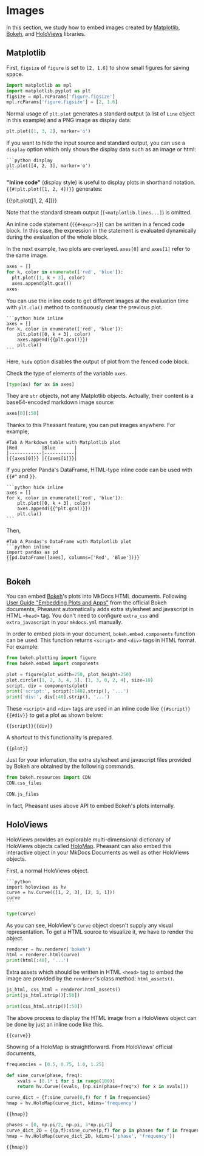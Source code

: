 # Images

In this section, we study how to embed images created by [Matplotlib](https://matplotlib.org/), [Bokeh](https://bokeh.pydata.org/en/latest/), and [HoloViews](https://holoviews.org/) libraries.

## Matplotlib

First, `figsize` of `figure` is set to `[2, 1.6]` to show small figures for saving space.

```python
import matplotlib as mpl
import matplotlib.pyplot as plt
figsize = mpl.rcParams['figure.figsize']
mpl.rcParams['figure.figsize'] = [2, 1.6]
```

Normal usage of `plt.plot` generates a standard output (a list of `Line` object in this example) and a PNG image as display data:

```python
plt.plot([1, 3, 2], marker='o')
```

If you want to hide the input source and standard output, you can use a `display` option which only shows the display data such as an image or html:

~~~copy
```python display
plt.plot([4, 2, 3], marker='o')
```
~~~

**"Inline code"** (display style) is useful to display plots in shorthand notation. `{{#!plt.plot([1, 2, 4])}}` generates:

{{!plt.plot([1, 2, 4])}}

Note that the standard stream output (`[<matplotlib.lines...]`) is omitted.  

An inline code statement (`{{#<expr>}}`) can be written in a fenced code block. In this case, the expression in the statement is evaluated dynamically during the evaluation of the whole block.

In the next example, two plots are overlayed. `axes[0]` and `axes[1]` refer to the same image.

```python
axes = []
for k, color in enumerate(['red', 'blue']):
  plt.plot([1, k + 3], color)
  axes.append(plt.gca())
axes
```

You can use the inline code to get different images at the evaluation time with `plt.cla()` method to continuously clear the previous plot.

~~~copy
```python hide inline
axes = []
for k, color in enumerate(['red', 'blue']):
    plt.plot([0, k + 3], color)
    axes.append({{plt.gca()}})
    plt.cla()
```
~~~

Here, `hide` option disables the output of plot from the fenced code block.

Check the type of elements of the variable `axes`.

```python
[type(ax) for ax in axes]
```

They are `str` objects, not any Matplotlib objects. Actually, their content is a base64-encoded markdown image source:

```python
axes[0][:50]
```

Thanks to this Pheasant feature, you can put images anywhere. For example,

~~~copy
#Tab A Markdown table with Matplotlib plot
|Red         |Blue       |
|------------|-----------|
|{{axes[0]}} |{{axes[1]}}|
~~~

If you prefer Panda's DataFrame, HTML-type inline code can be used with `{{#^` and `}}`.

~~~copy
```python hide inline
axes = []
for k, color in enumerate(['red', 'blue']):
    plt.plot([0, k + 3], color)
    axes.append({{^plt.gca()}})
    plt.cla()
```
~~~

Then,

~~~copy
#Tab A Pandas's DataFrame with Matplotlib plot
```python inline
import pandas as pd
{{pd.DataFrame([axes], columns=['Red', 'Blue'])}}
```
~~~

## Bokeh

You can embed [Bokeh](https://bokeh.pydata.org/en/latest/)'s plots into MkDocs HTML documents. Following [User Guide "Embedding Plots and Apps"](https://bokeh.pydata.org/en/latest/docs/user_guide/embed.html) from the official Bokeh documents, Pheasant automatically adds extra stylesheet and javascript in HTML `<head>` tag. You don't need to configure `extra_css` and `extra_javascript` in your `mkdocs.yml` manually.

In order to embed plots in your document, `bokeh.embed.components` function can be used. This function returns `<script>`  and `<div>` tags in HTML format. For example:

```python
from bokeh.plotting import figure
from bokeh.embed import components

plot = figure(plot_width=250, plot_height=250)
plot.circle([1, 2, 3, 4, 5], [1, 3, 0, 2, 4], size=10)
script, div = components(plot)
print('script:', script[:140].strip(), '...')
print('div:', div[:40].strip(), '...')
```

These `<script>`  and `<div>` tags are used in an inline code like `{{#script}}{{#div}}` to get a plot as shown below:

~~~copy
{{script}}{{div}}
~~~

A shortcut to this functionality is prepared.

~~~copy
{{plot}}
~~~

Just for your infomation, the extra stylesheet and javascript files provided by Bokeh are obtained by the following commands.

```python
from bokeh.resources import CDN
CDN.css_files
```
```python
CDN.js_files
```

In fact, Pheasant uses above API to embed Bokeh's plots internally.

## HoloViews

HoloViews provides an explorable multi-dimensional dictionary of HoloViews objects called [HoloMap](https://holoviews.org/reference/containers/bokeh/HoloMap.html). Pheasant can also embed this interactive object in your MkDocs Documents as well as other HoloViews objects.

First, a normal HoloViews object.

~~~copy
```python
import holoviews as hv
curve = hv.Curve(([1, 2, 3], [2, 3, 1]))
curve
```
~~~

```python
type(curve)
```

As you can see, HoloView's `Curve` object doesn't supply any visual representation. To get a HTML source to visualize it, we have to render the object.

```python
renderer = hv.renderer('bokeh')
html = renderer.html(curve)
print(html[:40], '...')
```

Extra assets which should be written in HTML `<head>` tag to embed the image are provided by the `renderer`'s class method: `html_assets()`.

```python
js_html, css_html = renderer.html_assets()
print(js_html.strip()[:50])
```
```python
print(css_html.strip()[:50])
```

The above process to display the HTML image from a HoloViews object can be done by just an inline code like this.

~~~copy
{{curve}}
~~~

Showing of a HoloMap is straightforward. From HoloViews' official documents,

```python
frequencies = [0.5, 0.75, 1.0, 1.25]

def sine_curve(phase, freq):
    xvals = [0.1* i for i in range(100)]
    return hv.Curve((xvals, [np.sin(phase+freq*x) for x in xvals]))

curve_dict = {f:sine_curve(0,f) for f in frequencies}
hmap = hv.HoloMap(curve_dict, kdims='frequency')
```

~~~copy
{{hmap}}
~~~

```python
phases = [0, np.pi/2, np.pi, 3*np.pi/2]
curve_dict_2D = {(p,f):sine_curve(p,f) for p in phases for f in frequencies}
hmap = hv.HoloMap(curve_dict_2D, kdims=['phase', 'frequency'])
```

~~~copy
{{hmap}}
~~~
